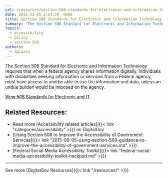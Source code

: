 ```yaml
---
url: /resources/section-508-standards-for-electronic-and-information-technology-2/
date: 2015-11-05 2:24:28 -0400
title: Section 508 Standards for Electronic and Information Technology
summary: "The Section 508 Standard for Electronic and Information Technology requires that when a federal agency shares information digitally, individuals with disabilities seeking information or services from a Federal agency, must have access to and be able to use the information and data, unless an undue burden would be imposed on the agency. View 508 Standards"
topics:
  - accessibility
  - policy
  - section-508
authors:
  - apiazza
---
```


[The Section 508 Standard for Electronic and Information Technology](http://www.access-board.gov/guidelines-and-standards/communications-and-it/about-the-section-508-standards/section-508-standards) requires that when a federal agency shares information digitally, individuals with disabilities seeking information or services from a Federal agency, must have access to and be able to use the information and data, unless an undue burden would be imposed on the agency.

<a class="button" style="color: #000000" href="http://www.access-board.gov/guidelines-and-standards/communications-and-it/about-the-section-508-standards/section-508-standards">View 508 Standards for Electronic and IT</a>

## Related Resources:

  * Read more [Accessibility related articles]({{< link "categories/accessibility" >}}) on DigitalGov
  * [Using Section 508 to Improve the Accessibility of Government Services]({{< link "2015-06-05-using-section-508-guidance-to-improve-the-accessibility-of-government-services.md" >}})
  * [Federal Social Media Accessibility Toolkit]({{< link "federal-social-media-accessibility-toolkit-hackpad.md" >}})

* * *

 

See more [DigitalGov Resources]({{< link "/resources/" >}})

